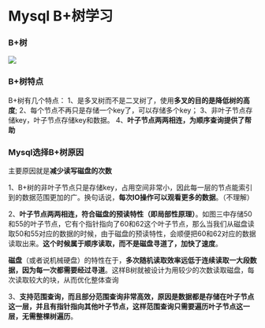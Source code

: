 # Mysql B+树学习

### B+树

![](http://oklbfi1yj.bkt.clouddn.com/Mysql%20B+%E6%A0%91%E5%AD%A6%E4%B9%A0/1)

### B+树特点

B+树有几个特点：
1、是多叉树而不是二叉树了，使用**多叉的目的是降低树的高度**;
2、每个节点不再只是存储一个key了，可以存储多个key；
3、非叶子节点存储key，叶子节点存储key和数据。
4、**叶子节点两两相连，为顺序查询提供了帮助**

### Mysql选择B+树原因

主要原因就是**减少读写磁盘的次数**

1、B+树的非叶子节点只是存储key，占用空间非常小，因此每一层的节点能索引到的数据范围更加的广。换句话说，**每次IO操作可以观看更多的数据**。（不理解）

2、**叶子节点两两相连，符合磁盘的预读特性（即局部性原理）**。如图三中存储50和55的叶子节点，它有个指针指向了60和62这个叶子节点，那么当我们从磁盘读取50和55对应的数据的时候，由于磁盘的预读特性，会顺便把60和62对应的数据读取出来。**这个时候属于顺序读取，而不是磁盘寻道了，加快了速度**。

**磁盘**（或者说机械硬盘）的特性在于，**多次随机读取效率远低于连续读取一大段数据，因为每一次都需要经过寻道**。这样B树就被设计为用较少的次数读取磁盘，每次读取较大的块，从而优化整体查询

3、**支持范围查询，而且部分范围查询非常高效，原因是数据都是存储在叶子节点这一层，并且有指针指向其他叶子节点，这样范围查询只需要遍历叶子节点这一层，无需整棵树遍历**。







